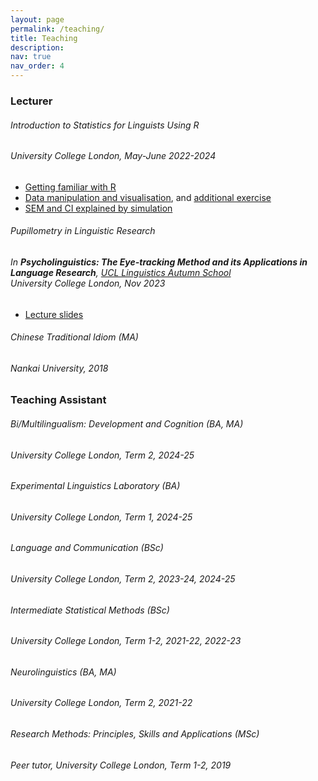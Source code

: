 ```yaml
---
layout: page
permalink: /teaching/
title: Teaching
description:
nav: true
nav_order: 4
---
```



<!------------------- Lecturer -------------------->

<h3 class="mt-4">Lecturer</h3>

<div class="card mt-3">
  <div class="p-3">
    <div class="row">
      <div class="col-sm-10">
        <h6 class="font-weight-bold">Introduction to Statistics for Linguists Using R</h6>
      </div>
    </div>
    <h6 class="font-italic mt-2 mt-sm-0">University College London, May-June 2022-2024</h6>
    <ul class="card-text font-weight-light list-group list-group-flush">
      <li class="list-group-item"><a href="/assets/html/PLINSTAT-lab-1-with-code.html" target="_blank">Getting familiar with R</a></li> 
      <li class="list-group-item"><a href="/assets/html/PLINSTAT-lab-2-with-code.html" target="_blank">Data manipulation and visualisation</a>, and 
          <a href="/assets/html/PLINSTAT-lab-2-exercise--with-code-.html" target="_blank">additional exercise</a></li> 
      <li class="list-group-item"><a href="/assets/html/PLINSTAT-lecture-2-simulation.html" target="_blank">SEM and CI explained by simulation</a></li>
    </ul>
  </div>
</div>

<div class="card mt-3">
  <div class="p-3">
    <div class="row">
      <div class="col-sm-10">
        <h6 class="font-weight-bold">Pupillometry in Linguistic Research</h6>
      </div>
    </div>
    <h6 class="font-italic mt-2 mt-sm-0">In <b>Psycholinguistics: The Eye-tracking Method and its Applications in Language Research</b>, <a href="https://sites.google.com/view/ucllinguisticsautumnschool2023/">UCL Linguistics Autumn School</a> <br> University College London, Nov 2023</h6>
    <ul class="card-text font-weight-light list-group list-group-flush">
      <li class="list-group-item"><a href="/assets/pdf/teaching/20231109_Pupillometry_KC.pdf" target="_blank">Lecture slides</a></li>
    </ul>
  </div>
</div>

<div class="card mt-3">
  <div class="p-3">
    <div class="row">
      <div class="col-sm-10">
        <h6 class="font-weight-bold">Chinese Traditional Idiom (MA)</h6>
      </div>
    </div>
    <h6 class="font-italic mt-2 mt-sm-0">Nankai University, 2018 </h6>
  </div>
</div>


<!--------------- Teaching Assistant -------------------->

<h3 class="mt-4">Teaching Assistant</h3>

<div class="card mt-3">
  <div class="p-3">
    <div class="row">
      <div class="col-sm-10">
        <h6 class="font-weight-bold">Bi/Multilingualism: Development and Cognition (BA, MA) </h6> 
      </div>
    </div>
    <h6 class="font-italic mt-2 mt-sm-0">University College London, Term 2, 2024-25</h6>
  </div>
</div>

<div class="card mt-3">
  <div class="p-3">
    <div class="row">
      <div class="col-sm-10">
        <h6 class="font-weight-bold">Experimental Linguistics Laboratory (BA) </h6> 
      </div>
    </div>
    <h6 class="font-italic mt-2 mt-sm-0">University College London, Term 1, 2024-25</h6>
  </div>
</div>

<div class="card mt-3">
  <div class="p-3">
    <div class="row">
      <div class="col-sm-10">
        <h6 class="font-weight-bold">Language and Communication (BSc) </h6> 
      </div>
    </div>
    <h6 class="font-italic mt-2 mt-sm-0">University College London, Term 2, 2023-24, 2024-25</h6>
  </div>
</div>

<div class="card mt-3">
  <div class="p-3">
    <div class="row">
      <div class="col-sm-10">
        <h6 class="font-weight-bold">Intermediate Statistical Methods (BSc) </h6>
      </div>
    </div>
    <h6 class="font-italic mt-2 mt-sm-0">University College London, Term 1-2, 2021-22, 2022-23</h6>
  </div>
</div>

<div class="card mt-3">
  <div class="p-3">
    <div class="row">
      <div class="col-sm-10">
        <h6 class="font-weight-bold">Neurolinguistics (BA, MA) </h6>
      </div>
    </div>
    <h6 class="font-italic mt-2 mt-sm-0">University College London, Term 2, 2021-22 </h6>
  </div>
</div>

<div class="card mt-3">
  <div class="p-3">
    <div class="row">
      <div class="col-sm-10">
        <h6 class="font-weight-bold">Research Methods: Principles, Skills and Applications (MSc) </h6>
      </div>
    </div>
    <h6 class="font-italic mt-2 mt-sm-0">Peer tutor, University College London, Term 1-2, 2019 </h6>
  </div>
</div>

